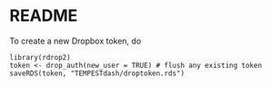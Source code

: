 # README

To create a new Dropbox token, do
```
library(rdrop2)
token <- drop_auth(new_user = TRUE) # flush any existing token
saveRDS(token, "TEMPESTdash/droptoken.rds")
```
